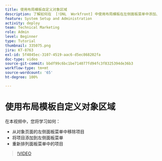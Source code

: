 ```yaml
---
title: 使用布局模板自定义对象区域
description: 了解如何在  [!DNL  Workfront] 中使用布局模板在左侧面板菜单中添加、移除和重新排列项目。
feature: System Setup and Administration
activity: deploy
team: Technical Marketing
role: Admin
level: Beginner
type: Tutorial
thumbnail: 335075.png
jira: KT-8763
exl-id: 5f4845ec-3107-4519-aac6-d5ec868202fa
doc-type: video
source-git-commit: bbdf99c6bc1be714077fd94fc3f8325394de36b3
workflow-type: tm+mt
source-wordcount: '65'
ht-degree: 100%

---
```


# 使用布局模板自定义对象区域

在本视频中，您将学习如何：

* 从对象页面的左侧面板菜单中移除项目
* 将项目添加到左侧面板菜单
* 重新排列面板菜单中的项目

>[!VIDEO](https://video.tv.adobe.com/v/335075/?quality=12&learn=on&enablevpops=1)
